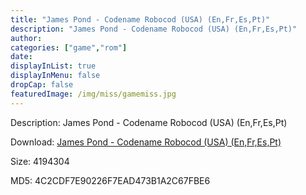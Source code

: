 ```yaml
---
title: "James Pond - Codename Robocod (USA) (En,Fr,Es,Pt)"
description: "James Pond - Codename Robocod (USA) (En,Fr,Es,Pt)"
author: 
categories: ["game","rom"]
date: 
displayInList: true
displayInMenu: false
dropCap: false
featuredImage: /img/miss/gamemiss.jpg
---
```


Description: James Pond - Codename Robocod (USA) (En,Fr,Es,Pt)

Download: <a style="text-decoration:underline;" href="https://mega.nz/#!6DBwECia!09d6-kyTdLJx-Mdu1JMDo_kvfyPuxpq0l22HBGNgLtI" target = "_blank" rel = "nofollow" > James Pond - Codename Robocod (USA) (En,Fr,Es,Pt)</a>

Size: 4194304

MD5: 4C2CDF7E90226F7EAD473B1A2C67FBE6

